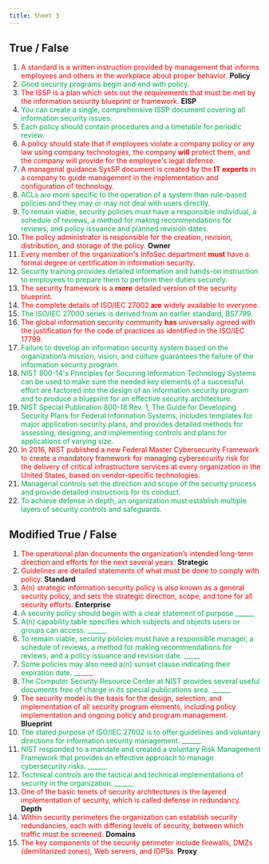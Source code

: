 ```yaml
---
title: Sheet 3
---
```

## **True / False**

1. <span style="color:rgb(255, 0, 0)">A standard is a written instruction provided by management that informs employees and others in the workplace about proper behavior.</span> **Policy**
2. <span style="color:rgb(0, 176, 80)">Good security programs begin and end with policy.</span>
3. <span style="color:rgb(255, 0, 0)">The ISSP is a plan which sets out the requirements that must be met by the information security blueprint or framework.</span> **EISP**
4. <span style="color:rgb(0, 176, 80)">You can create a single, comprehensive ISSP document covering all information security issues.</span>
5. <span style="color:rgb(0, 176, 80)">Each policy should contain procedures and a timetable for periodic review.</span>
6. <span style="color:rgb(255, 0, 0)">A policy should state that if employees violate a company policy or any law using company technologies, the company **will** protect them, and the company will provide for the employee's legal defense.</span>
7. <span style="color:rgb(255, 0, 0)">A managerial guidance SysSP document is created by the **IT experts** in a company to guide management in the implementation and configuration of technology.</span>
8. <span style="color:rgb(0, 176, 80)">ACLs are more specific to the operation of a system than rule-based policies and they may or may not deal with users directly.</span>
9. <span style="color:rgb(0, 176, 80)">To remain viable, security policies must have a responsible individual, a schedule of reviews, a method for making recommendations for reviews, and policy issuance and planned revision dates.</span>
10. <span style="color:rgb(255, 0, 0)">The policy administrator is responsible for the creation, revision, distribution, and storage of the policy.</span> **Owner**
11. <span style="color:rgb(255, 0, 0)">Every member of the organization's InfoSec department **must** have a formal degree or certification in information security.</span>
12. <span style="color:rgb(0, 176, 80)">Security training provides detailed information and hands-on instruction to employees to prepare them to perform their duties securely.</span>
13. <span style="color:rgb(255, 0, 0)">The security framework is a **more** detailed version of the security blueprint.</span>
14. <span style="color:rgb(255, 0, 0)">The complete details of ISO/IEC 27002 **are** widely available to everyone.</span>
15. <span style="color:rgb(0, 176, 80)">The ISO/IEC 27000 series is derived from an earlier standard, BS7799.</span>
16. <span style="color:rgb(255, 0, 0)">The global information security community **has** universally agreed with the justification for the code of practices as identified in the ISO/IEC 17799.</span>
17. <span style="color:rgb(0, 176, 80)">Failure to develop an information security system based on the organization’s mission, vision, and culture guarantees the failure of the information security program.</span>
18. <span style="color:rgb(0, 176, 80)">NIST 800-14's Principles for Securing Information Technology Systems can be used to make sure the needed key elements of a successful effort are factored into the design of an information security program and to produce a blueprint for an effective security architecture.</span>
19. <span style="color:rgb(0, 176, 80)">NIST Special Publication 800-18 Rev. 1, The Guide for Developing Security Plans for Federal Information Systems, includes templates for major application security plans, and provides detailed methods for assessing, designing, and implementing controls and plans for applications of varying size.</span>
20. <span style="color:rgb(255, 0, 0)">In 2016, NIST published a new Federal Master Cybersecurity Framework to create a mandatory framework for managing cybersecurity risk for the delivery of critical infrastructure services at every organization in the United States, based on vendor-specific technologies.</span>
21. <span style="color:rgb(0, 176, 80)">Managerial controls set the direction and scope of the security process and provide detailed instructions for its conduct.</span>
22. <span style="color:rgb(0, 176, 80)">To achieve defense in depth, an organization must establish multiple layers of security controls and safeguards.</span>
## **Modified True / False**

1. <span style="color:rgb(255, 0, 0)">The operational plan documents the organization’s intended long-term direction and efforts for the next several years.</span> **Strategic**
2. <span style="color:rgb(255, 0, 0)">Guidelines are detailed statements of what must be done to comply with policy.</span> **Standard**
3. <span style="color:rgb(255, 0, 0)">A(n) strategic information security policy is also known as a general security policy, and sets the strategic direction, scope, and tone for all security efforts. </span> **Enterprise**
4. <span style="color:rgb(0, 176, 80)">A security policy should begin with a clear statement of purpose ______</span>
5. <span style="color:rgb(0, 176, 80)">A(n) capability table specifies which subjects and objects users or groups can access. ______</span>
6. <span style="color:rgb(0, 176, 80)">To remain viable, security policies must have a responsible manager, a schedule of reviews, a method for making recommendations for reviews, and a policy issuance and revision date. _____</span>
7. <span style="color:rgb(0, 176, 80)">Some policies may also need a(n) sunset clause indicating their expiration date. ______</span>
8. <span style="color:rgb(0, 176, 80)">The Computer Security Resource Center at NIST provides several useful documents free of charge in its special publications area. ______</span>
9. <span style="color:rgb(255, 0, 0)">The security model is the basis for the design, selection, and implementation of all security program elements, including policy implementation and ongoing policy and program management.</span> **Blueprint**
10. <span style="color:rgb(0, 176, 80)">The stated purpose of ISO/IEC 27002 is to offer guidelines and voluntary directions for information security management. ______</span>
11. <span style="color:rgb(0, 176, 80)">NIST responded to a mandate and created a voluntary Risk Management Framework that provides an effective approach to manage cybersecurity risks. ______</span>
12. <span style="color:rgb(0, 176, 80)">Technical controls are the tactical and technical implementations of security in the organization. ______</span>
13. <span style="color:rgb(255, 0, 0)">One of the basic tenets of security architectures is the layered implementation of security, which is called defense in redundancy.</span> **Depth**
14. <span style="color:rgb(255, 0, 0)">Within security perimeters the organization can establish security redundancies, each with differing levels of security, between which traffic must be screened.</span> **Domains**
15. <span style="color:rgb(255, 0, 0)">The key components of the security perimeter include firewalls, DMZs (demilitarized zones), Web servers, and IDPSs.</span> **Proxy**